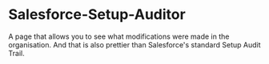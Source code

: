 # Salesforce-Setup-Auditor
A page that allows you to see what modifications were made in the organisation.
And that is also prettier than Salesforce's standard Setup Audit Trail.
